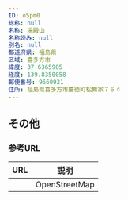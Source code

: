 ```yaml
---
ID: o5pm0
総称: null
名称: 湯殿山
名称読み: null
別名: null
都道府県: 福島県
区域: 喜多方市
緯度: 37.6365905
経度: 139.8350058
郵便番号: 9660921
住所: 福島県喜多方市慶徳町松舞家７６４
---
```


## その他

### 参考URL

| URL | 説明          |
| --- | ------------- |
|     | OpenStreetMap |
